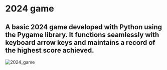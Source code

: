 # 2024 game

## A basic 2024 game developed with Python using the Pygame library. It functions seamlessly with keyboard arrow keys and maintains a record of the highest score achieved. 


![2024_game](https://github.com/Nightylol911/Twentyforeight/assets/111238425/3af8d552-b6b5-44d0-9f48-7a6721486c8b)
